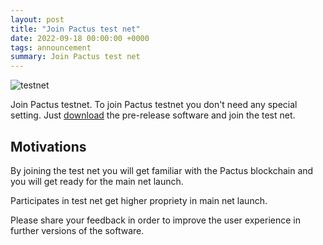 ```yaml
---
layout: post
title: "Join Pactus test net"
date: 2022-09-18 00:00:00 +0000
tags: announcement
summary: Join Pactus test net
---
```


![testnet](/blog/images/2022-09-24-announcement-testnet/testnet.gif)

Join Pactus testnet. To join Pactus testnet you don't need any special setting.
Just [download](/download) the pre-release software and join the test net.

## Motivations

By joining the test net you will get familiar with the Pactus blockchain and you will get ready for
the main net launch.

Participates in test net get higher propriety in main net launch.

Please share your feedback in order to improve the user experience in further versions of the software.
